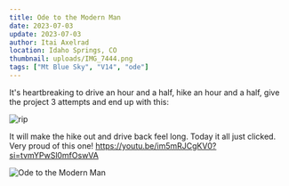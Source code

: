 ```yaml
---
title: Ode to the Modern Man
date: 2023-07-03
update: 2023-07-03
author: Itai Axelrad
location: Idaho Springs, CO
thumbnail: uploads/IMG_7444.png
tags: ["Mt Blue Sky", "V14", "ode"]
---
```


It's heartbreaking to drive an hour and a half, hike an hour and a half, give the project 3 attempts and end up with this:

![rip](uploads/tips.png)

It will make the hike out and drive back feel long. Today it all just clicked. Very proud of this one! https://youtu.be/im5mRJCgKV0?si=tvmYPwSl0mfOswVA

![Ode to the Modern Man](uploads/IMG_7444.png)
